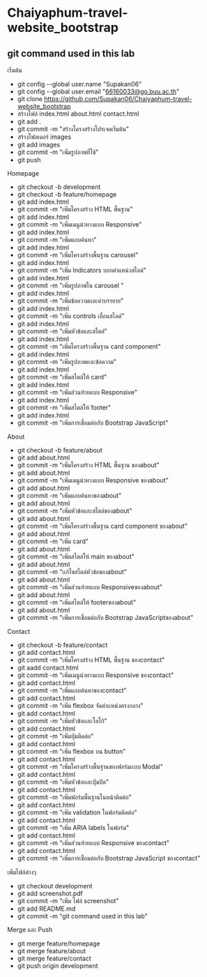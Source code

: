 # Chaiyaphum-travel-website_bootstrap

## git command used in this lab

เริ่มต้น
- git config --global user.name "Supakan06"
- git config --global user.email "66160033@go.buu.ac.th"
- git clone https://github.com/Supakan06/Chaiyaphum-travel-website_bootstrap
- สร้างไฟล์ index.html about.html contact.html
- git add .
- git commit -m "สร้างโครงสร้างโปรเจคเริ่มต้น"
- สร้างโฟลเดอร์ images
- git add images 
- git commit -m "เพิ่มรูปภาพที่ใช้"
- git push

Homepage
- git checkout -b development 
- git checkout -b feature/homepage
- git add index.html
- git commit -m "เพิ่มโครงสร้าง HTML พื้นฐาน"
- git add index.html
- git commit -m "เพิ่มเมนูนําทางแบบ Responsive"
- git add index.html
- git commit -m "เพิ่มแถบค้นหา"
- git add index.html
- git commit -m "เพิ่มโครงสร้างพื้นฐาน carousel"
- git add index.html
- git commit -m "เพิ่ม Indicators บอกตำแหน่งสไลด์"
- git add index.html
- git commit -m "เพิ่มรูปภาพใน carousel "
- git add index.html
- git commit -m "เพิ่มข้อความเเละคำบรรยาย"
- git add index.html
- git commit -m "เพิ่ม controls เลื่อนสไลด์"
- git add index.html
- git commit -m "เพิ่มหัวข้อและสไตล์"
- git add index.html
- git commit -m "เพิ่มโครงสร้างพื้นฐาน card component"
- git add index.html
- git commit -m "เพิ่มรูปภาพเเละข้อความ"
- git add index.html
- git commit -m "เพิ่มสไตล์ให้ card"
- git add index.html
- git commit -m "เพิ่มส่วนท้ายแบบ Responsive"
- git add index.html
- git commit -m "เพิ่มสไตล์ให้ footer"
- git add index.html
- git commit -m "เพิ่มการเชื่อมต่อกับ Bootstrap JavaScript" 

About
- git checkout -b feature/about
- git add about.html
- git commit -m "เพิ่มโครงสร้าง HTML พื้นฐาน ของabout"
- git add about.html
- git commit -m "เพิ่มเมนูนําทางแบบ Responsive ของabout"
- git add about.html
- git commit -m "เพิ่มแถบค้นหาของabout"
- git add about.html
- git commit -m "เพิ่มหัวข้อและสไตล์ของabout"
- git add about.html
- git commit -m "เพิ่มโครงสร้างพื้นฐาน card component ของabout"
- git add about.html
- git commit -m "เพิ่ม card"
- git add about.html
- git commit -m "เพิ่มสไตล์ให้ main ของabout"
- git add about.html
- git commit -m "เเก้ไขสไตล์หัวข้อของabout"
- git add about.html
- git commit -m "เพิ่มส่วนท้ายแบบ Responsiveของabout"
- git add about.html
- git commit -m "เพิ่มสไตล์ให้ footerของabout"
- git add about.html
- git commit -m "เพิ่มการเชื่อมต่อกับ Bootstrap JavaScriptของabout" 

Contact
- git checkout -b feature/contact
- git add contact.html
- git commit -m "เพิ่มโครงสร้าง HTML พื้นฐาน ของcontact"
- git aadd contact.html
- git commit -m "เพิ่มเมนูนําทางแบบ Responsive ของcontact"
- git add contact.html
- git commit -m "เพิ่มแถบค้นหาของcontact"
- git add contact.html
- git commit -m "เพิ่ม flexbox จัดตำเเหน่งตรงกลาง"
- git add contact.html
- git commit -m "เพิ่มหัวข้อเเละโลโก้"
- git add contact.html
- git commit -m "เพิ่มปุ่มติดต่อ" 
- git add contact.html
- git commit -m "เพิ่ม flexbox บน button"
- git add contact.html
- git commit -m "เพิ่มโครงสร้างพื้นฐานของฟอร์มเเบบ Modal"
- git add contact.html
- git commit -m "เพิ่มหัวข้อเเละปุ่มปิด"
- git add contact.html
- git commit -m "เพิ่มฟอร์มพื้นฐานในหน้าติดต่อ"
- git add contact.html
- git commit -m "เพิ่ม validation ในฟอร์มติดต่อ" 
- git add contact.html
- git commit -m "เพิ่ม ARIA labels ในฟอร์ม" 
- git add contact.html
- git commit -m "เพิ่มส่วนท้ายแบบ Responsive ของcontact"
- git add contact.html
- git commit -m "เพิ่มการเชื่อมต่อกับ Bootstrap JavaScript ของcontact" 

เพิ่มไฟล์ต่างๆ
- git checkout development
- git add  screenshot.pdf
- git commit -m "เพิ่ม ไฟล์ screenshot"
- git add README.md
- git commit -m "git command used in this lab" 

Merge และ Push 
- git merge feature/homepage
- git merge feature/about
- git merge feature/contact
- git push origin development
